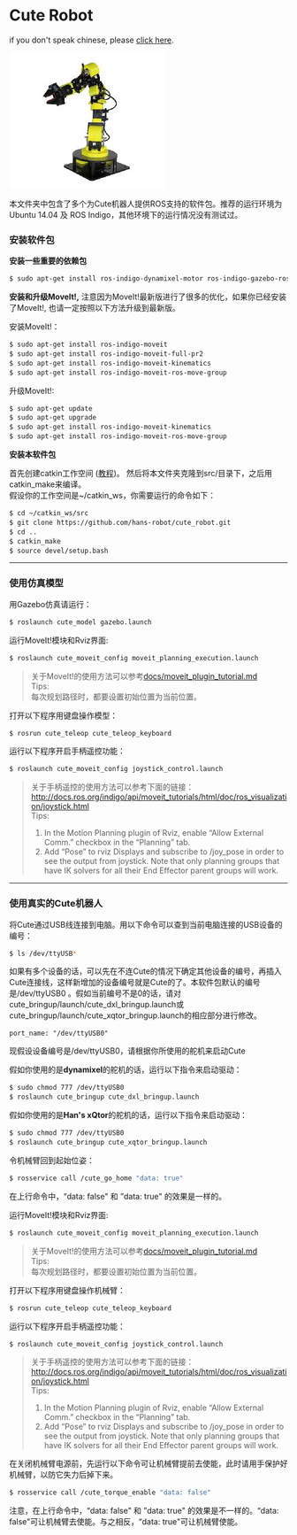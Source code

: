 Cute Robot
======
if you don't speak chinese, please [click here](./README_english.md).

![cute_robot](docs/images/cute_robot.jpg)

本文件夹中包含了多个为Cute机器人提供ROS支持的软件包。推荐的运行环境为 Ubuntu 14.04 及 ROS Indigo，其他环境下的运行情况没有测试过。

### 安装软件包

**安装一些重要的依赖包**
```sh
$ sudo apt-get install ros-indigo-dynamixel-motor ros-indigo-gazebo-ros-control
```
**安装和升级MoveIt!,** 注意因为MoveIt!最新版进行了很多的优化，如果你已经安装了MoveIt!, 也请一定按照以下方法升级到最新版。

安装MoveIt!：
```sh
$ sudo apt-get install ros-indigo-moveit
$ sudo apt-get install ros-indigo-moveit-full-pr2
$ sudo apt-get install ros-indigo-moveit-kinematics
$ sudo apt-get install ros-indigo-moveit-ros-move-group
```
升级MoveIt!:
```sh
$ sudo apt-get update
$ sudo apt-get upgrade
$ sudo apt-get install ros-indigo-moveit-kinematics
$ sudo apt-get install ros-indigo-moveit-ros-move-group
```
**安装本软件包**

首先创建catkin工作空间 ([教程](http://wiki.ros.org/catkin/Tutorials))。 然后将本文件夹克隆到src/目录下，之后用catkin_make来编译。  
假设你的工作空间是~/catkin_ws，你需要运行的命令如下：
```sh
$ cd ~/catkin_ws/src
$ git clone https://github.com/hans-robot/cute_robot.git
$ cd ..
$ catkin_make
$ source devel/setup.bash
```

---

### 使用仿真模型

用Gazebo仿真请运行：
```sh
$ roslaunch cute_model gazebo.launch
```
运行MoveIt!模块和Rviz界面:
```sh
$ roslaunch cute_moveit_config moveit_planning_execution.launch
```
> 关于MoveIt!的使用方法可以参考[docs/moveit_plugin_tutorial.md](docs/moveit_plugin_tutorial.md)  
Tips:  
每次规划路径时，都要设置初始位置为当前位置。

打开以下程序用键盘操作模型：
```sh
$ rosrun cute_teleop cute_teleop_keyboard
```
运行以下程序开启手柄遥控功能：
```sh
$ roslaunch cute_moveit_config joystick_control.launch
```
> 关于手柄遥控的使用方法可以参考下面的链接：  
http://docs.ros.org/indigo/api/moveit_tutorials/html/doc/ros_visualization/joystick.html  
Tips:  
> 1. In the Motion Planning plugin of Rviz, enable “Allow External Comm.” checkbox in the “Planning” tab.  
> 2. Add “Pose” to rviz Displays and subscribe to /joy_pose in order to see the output from joystick. Note that only planning groups that have IK solvers for all their End Effector parent groups will work.

---

### 使用真实的Cute机器人
将Cute通过USB线连接到电脑。用以下命令可以查到当前电脑连接的USB设备的编号：
```sh
$ ls /dev/ttyUSB*
```
如果有多个设备的话，可以先在不连Cute的情况下确定其他设备的编号，再插入Cute连接线，这样新增加的设备编号就是Cute的了。本软件包默认的编号是/dev/ttyUSB0 。假如当前编号不是0的话，请对cute_bringup/launch/cute_dxl_bringup.launch或cute_bringup/launch/cute_xqtor_bringup.launch的相应部分进行修改。
```
port_name: "/dev/ttyUSB0"
```

现假设设备编号是/dev/ttyUSB0，请根据你所使用的舵机来启动Cute

假如你使用的是**dynamixel**的舵机的话，运行以下指令来启动驱动：
```sh
$ sudo chmod 777 /dev/ttyUSB0
$ roslaunch cute_bringup cute_dxl_bringup.launch
```
假如你使用的是**Han's xQtor**的舵机的话，运行以下指令来启动驱动：
```sh
$ sudo chmod 777 /dev/ttyUSB0
$ roslaunch cute_bringup cute_xqtor_bringup.launch
```

令机械臂回到起始位姿：
```sh
$ rosservice call /cute_go_home "data: true"
```
在上行命令中，“data: false" 和 ”data: true" 的效果是一样的。

运行MoveIt!模块和Rviz界面:
```sh
$ roslaunch cute_moveit_config moveit_planning_execution.launch
```
> 关于MoveIt!的使用方法可以参考[docs/moveit_plugin_tutorial.md](docs/moveit_plugin_tutorial.md)  
Tips:  
每次规划路径时，都要设置初始位置为当前位置。

打开以下程序用键盘操作机械臂：
```sh
$ rosrun cute_teleop cute_teleop_keyboard
```
运行以下程序开启手柄遥控功能：
```sh
$ roslaunch cute_moveit_config joystick_control.launch
```
> 关于手柄遥控的使用方法可以参考下面的链接：  
http://docs.ros.org/indigo/api/moveit_tutorials/html/doc/ros_visualization/joystick.html  
Tips:  
> 1. In the Motion Planning plugin of Rviz, enable “Allow External Comm.” checkbox in the “Planning” tab.   
> 2. Add “Pose” to rviz Displays and subscribe to /joy_pose in order to see the output from joystick. Note that only planning groups that have IK solvers for all their End Effector parent groups will work.

在关闭机械臂电源前，先运行以下命令可让机械臂提前去使能，此时请用手保护好机械臂，以防它失力后掉下来。
```sh
$ rosservice call /cute_torque_enable "data: false" 
```
注意，在上行命令中，“data: false" 和 ”data: true" 的效果是不一样的。“data: false"可让机械臂去使能。与之相反，“data: true"可让机械臂使能。